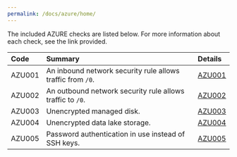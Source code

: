 ```yaml
---
permalink: /docs/azure/home/
---
```


The included AZURE checks are listed below. For more information about each check, see the link provided.

| Code  | Summary | Details |
|:-------|:-------------|:----------|
|AZU001|An inbound network security rule allows traffic from `/0`.|[AZU001](/docs/azure/AZU001)|
|AZU002|An outbound network security rule allows traffic to `/0`.|[AZU002](/docs/azure/AZU002)|
|AZU003|Unencrypted managed disk.|[AZU003](/docs/azure/AZU003)|
|AZU004|Unencrypted data lake storage.|[AZU004](/docs/azure/AZU004)|
|AZU005|Password authentication in use instead of SSH keys.|[AZU005](/docs/azure/AZU005)|

